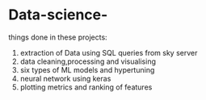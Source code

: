 # Data-science-
things done in these projects:
1. extraction of Data using SQL queries from sky server
2. data cleaning,processing and visualising
3. six types of ML models and hypertuning
4. neural network using keras
5. plotting metrics and ranking of features
